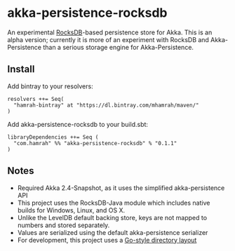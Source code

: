# akka-persistence-rocksdb #

An experimental [RocksDB](http://rocksdb.org/)-based persistence store for Akka. This is an alpha version; currently it is
more of an experiment with RocksDB and Akka-Persistence than a serious storage engine for Akka-Persistence.

## Install

Add bintray to your resolvers:

```
resolvers ++= Seq(
  "hamrah-bintray" at "https://dl.bintray.com/mhamrah/maven/"
)
```

Add akka-persistence-rocksdb to your build.sbt:

```
libraryDependencies ++= Seq (
  "com.hamrah" %% "akka-persistence-rocksdb" % "0.1.1"
)
```

## Notes

* Required Akka 2.4-Snapshot, as it uses the simplified akka-persistence API
* This project uses the RocksDB-Java module which includes native builds for Windows, Linux, and OS X.
* Unlike the LevelDB default backing store, keys are not mapped to numbers and stored separately. 
* Values are serialized using the default akka-persistence serializer
* For development, this project uses a [Go-style directory layout](http://blog.michaelhamrah.com/2014/12/go-style-directory-layout-for-scala-with-sbt/)

